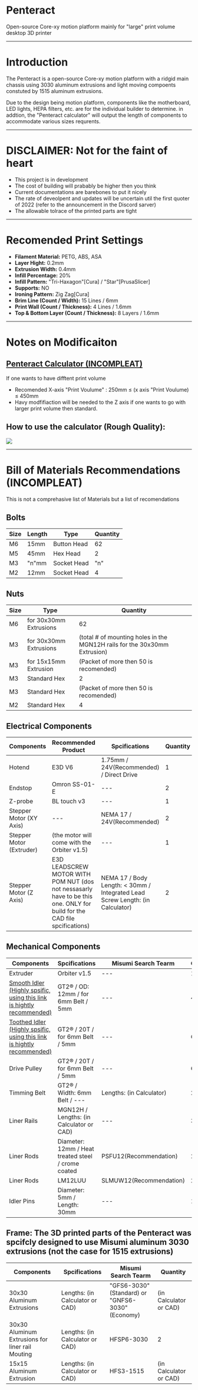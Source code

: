 # Penteract
Open-source Core-xy motion platform mainly for "large" print volume desktop 3D printer


---
# Introduction
The Penteract is a open-source Core-xy motion platform with a ridgid main chassis using 3030 aluminum extrusions and light moving compoents constuted by 1515 aluminum extrusions.

Due to the design being motion platform, components like the motherboard, LED lights, HEPA filters, etc. are for the individual builder to determine. in addtion, the "Penteract calculator" will output the length of components to accommodate various sizes requrents.

---
# DISCLAIMER: Not for the faint of heart
- This project is in development
- The cost of building will prabably be higher then you think
- Current documentations are barebones to put it nicely
- The rate of deveolpent and updates will be uncertain util the first quoter of 2022 (refer to the announcement in the Discord sarver)
- The allowable tolrace of the printed parts are tight

---
# Recomended Print Settings
- **Filament Material:** PETG, ABS, ASA
- **Layer Hight:** 0.2mm
- **Extrusion Width:** 0.4mm
- **Infill Percentage:** 20%
- **Infill Pattern:** "Tri-Haxagon"[Cura] / "Star"[PrusaSlicer]
- **Supports:** NO
- **Ironing Pattern:** Zig Zag[Cura]
- **Brim Line (Count / Width):** 15 Lines / 6mm
- **Print Wall (Count / Thickness):** 4 Lines / 1.6mm
- **Top & Bottom Layer (Count / Thickness):** 8 Layers / 1.6mm

---
# Notes on Modificaiton
## [Penteract Calculator (INCOMPLEAT)](https://docs.google.com/spreadsheets/d/1V_LHIspbQpN_TUXLFGDAbgbeAjzPKB1Uei0glfI2XhU/edit?usp=sharing)
If one wants to have difftent print volume
- Recomended X-axis "Print Voulume" : 250mm ≤ (x axis "Print Voulume) ≤ 450mm
- Havy modfifiaction will be needed to the Z axis if one wants to go with larger print volume then standard.

## How to use the calculator (Rough Quality):
[![](http://img.youtube.com/vi/7c40CwL1CLM/0.jpg)](http://www.youtube.com/watch?v=7c40CwL1CLM "How to Use the Calculator")

---
# Bill of Materials Recommendations (INCOMPLEAT)
This is not a comprehasive list of Materials but a list of recomendations

## Bolts
Size | Length | Type | Quantity
--- | --- | --- | --- |
M6 | 15mm | Button Head | 62
M5 | 45mm | Hex Head | 2
M3 | "n"mm | Socket Head | "n" 
M2 | 12mm | Socket Head | 4

## Nuts
Size | Type | Quantity
--- | --- | --- |
M6 | for 30x30mm Extrusions | 62
M3 | for 30x30mm Extrusions | (total # of mounting holes in the MGN12H rails for the 30x30mm Extrusion) 
M3 | for 15x15mm Extrusion | (Packet of more then 50 is recomended)
M3 | Standard Hex | 2
M3 | Standard Hex | (Packet of more then 50 is recomended)
M2 | Standard Hex | 4

## Electrical Components
Components | Recommended Product | Spcifications | Quantity
--- | --- | --- | --- |
Hotend | E3D V6 | 1.75mm / 24V(Recommended) / Direct Drive | 1
Endstop | Omron SS-01-E | --- | 2
Z-probe | BL touch v3 | --- | 1
Stepper Motor (XY Axis) | --- | NEMA 17 / 24V(Recommended) | 2
Stepper Motor (Extruder) | (the motor will come with the Orbiter v1.5) | --- | 1
Stepper Motor (Z Axis) | E3D LEADSCREW MOTOR WITH POM NUT (dos not nessasarly have to be this one. ONLY for build for the CAD file spcifications) | NEMA 17 / Body Length: < 30mm / Integrated Lead Screw Length: (in Calculator) | 2

## Mechanical Components
Components | Spcifications | Misumi Search Tearm | Quantity
--- | --- | --- | --- |
Extruder | Orbiter v1.5 | --- | 1
[Smooth Idler (Highly spsific, using this link is hightly recommended)](https://e3d-online.com/products/gates-powergrip®-2gt-idlers?_pos=1&_sid=273afe3ac&_ss=r) | GT2® / OD: 12mm / for 6mm Belt / 5mm | --- | 4
[Toothed Idler (Highly spsific, using this link is hightly recommended)](https://e3d-online.com/products/gates-powergrip®-2gt-idlers?_pos=1&_sid=273afe3ac&_ss=r) | GT2® / 20T / for 6mm Belt / 5mm | --- | 6
Drive Pulley | GT2® / 20T / for 6mm Belt / 5mm | --- | 6
Timming Belt | GT2® / Width: 6mm Belt / --- | Lengths: (in Calculator) | 2
Liner Rails | MGN12H / Lengths: (in Calculator or CAD) | --- | 3
Liner Rods | Diameter: 12mm / Heat treated steel / crome coated | PSFU12(Recommendation) | 2
Liner Rods | LM12LUU | SLMUW12(Recommendation) | 2
Idler Pins | Diameter: 5mm / Length: 30mm | --- | 10

## Frame: The 3D printed parts of the Penteract was spcifcly designed to use Misumi aluminum 3030 extrusions (not the case for 1515 extrusions)
Components | Spcifications | Misumi Search Tearm | Quantity
--- | --- | --- | --- |
30x30  Aluminum Extrusions | Lengths: (in Calculator or CAD) | "GFS6-3030"(Standard) or "GNFS6-3030"(Economy) | (in Calculator or CAD)
30x30 Aluminum Extrusions for liner rail Mouting | Lengths: (in Calculator or CAD) | HFSP6-3030 | 2
15x15 Aluminum Extrusion | Lengths: (in Calculator or CAD) | HFS3-1515 | (in Calculator or CAD)
